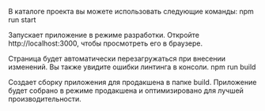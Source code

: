 В каталоге проекта вы можете использовать следующие команды:
npm run start

Запускает приложение в режиме разработки.
Откройте http://localhost:3000, чтобы просмотреть его в браузере.

Страница будет автоматически перезагружаться при внесении изменений.
Вы также увидите ошибки линтинга в консоли.
npm run build

Создает сборку приложения для продакшена в папке build.
Приложение будет собрано в режиме продакшена и оптимизировано для лучшей производительности.

